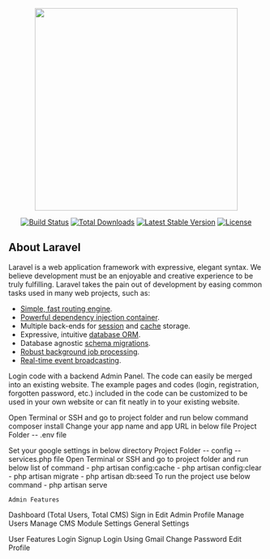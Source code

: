 <p align="center"><a href="https://laravel.com" target="_blank"><img src="https://raw.githubusercontent.com/laravel/art/master/logo-lockup/5%20SVG/2%20CMYK/1%20Full%20Color/laravel-logolockup-cmyk-red.svg" width="400"></a></p>

<p align="center">
<a href="https://travis-ci.org/laravel/framework"><img src="https://travis-ci.org/laravel/framework.svg" alt="Build Status"></a>
<a href="https://packagist.org/packages/laravel/framework"><img src="https://img.shields.io/packagist/dt/laravel/framework" alt="Total Downloads"></a>
<a href="https://packagist.org/packages/laravel/framework"><img src="https://img.shields.io/packagist/v/laravel/framework" alt="Latest Stable Version"></a>
<a href="https://packagist.org/packages/laravel/framework"><img src="https://img.shields.io/packagist/l/laravel/framework" alt="License"></a>
</p>

## About Laravel

Laravel is a web application framework with expressive, elegant syntax. We believe development must be an enjoyable and creative experience to be truly fulfilling. Laravel takes the pain out of development by easing common tasks used in many web projects, such as:

- [Simple, fast routing engine](https://laravel.com/docs/routing).
- [Powerful dependency injection container](https://laravel.com/docs/container).
- Multiple back-ends for [session](https://laravel.com/docs/session) and [cache](https://laravel.com/docs/cache) storage.
- Expressive, intuitive [database ORM](https://laravel.com/docs/eloquent).
- Database agnostic [schema migrations](https://laravel.com/docs/migrations).
- [Robust background job processing](https://laravel.com/docs/queues).
- [Real-time event broadcasting](https://laravel.com/docs/broadcasting).


 Login code with a backend Admin Panel. The code can easily be merged into an existing website. The example pages and codes (login, registration, forgotten password, etc.) included in the code can be customized to be used in your own website or can fit neatly in to your existing website.


Open Terminal or SSH and go to project folder and run below command
    composer install
Change your app name and app URL in below file
    Project Folder
         -- .env file
  
Set your google settings in below directory
    Project Folder
        -- config
               -- services.php file
Open Terminal or SSH and go to project folder and run below list of command
    - php artisan config:cache
    - php artisan config:clear
    - php artisan migrate
    - php artisan db:seed
To run the project use below command
    - php artisan serve
    
    Admin Features
Dashboard (Total Users, Total CMS)
Sign in
Edit Admin Profile
Manage Users
Manage CMS
Module Settings
General Settings

User Features
Login
Signup
Login Using Gmail
Change Password
Edit Profile
